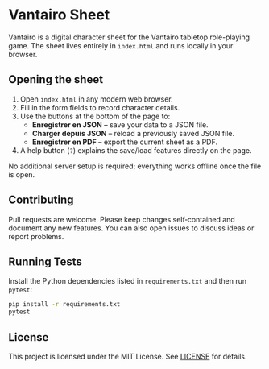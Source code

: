 # Vantairo Sheet

Vantairo is a digital character sheet for the Vantairo tabletop role-playing game. The sheet lives entirely in `index.html` and runs locally in your browser.

## Opening the sheet

1. Open `index.html` in any modern web browser.
2. Fill in the form fields to record character details.
3. Use the buttons at the bottom of the page to:
   - **Enregistrer en JSON** – save your data to a JSON file.
   - **Charger depuis JSON** – reload a previously saved JSON file.
   - **Enregistrer en PDF** – export the current sheet as a PDF.
4. A help button (`?`) explains the save/load features directly on the page.

No additional server setup is required; everything works offline once the file is open.

## Contributing

Pull requests are welcome. Please keep changes self‑contained and document any new features. You can also open issues to discuss ideas or report problems.

## Running Tests

Install the Python dependencies listed in `requirements.txt` and then run `pytest`:

```bash
pip install -r requirements.txt
pytest
```

## License

This project is licensed under the MIT License. See [LICENSE](LICENSE) for details.
